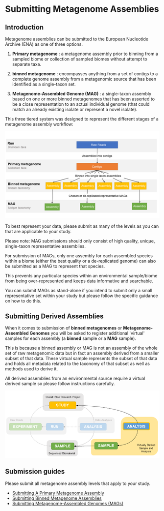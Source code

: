 # Submitting Metagenome Assemblies 

## Introduction

Metagenome assemblies can be submitted to the European Nucleotide Archive (ENA) as one of three options.

1. **Primary metagenome** : a metagenome assembly prior to binning from a sampled biome or collection of sampled biomes without attempt to separate taxa.

2. **binned metagenome** : encompasses anything from a set of contigs to a complete genome assembly from a metagenomic source that has been identified as a single-taxon set.

3. **Metagenome-Assembled Genome (MAG)** : a single-taxon assembly based on one or more binned metagenomes that has been asserted to be a close representation to an actual individual genome (that could match an already existing isolate or represent a novel isolate).

This three tiered system was designed to represent the different stages of a metagenome assembly workflow:

![Metagenome assembly levels](../images/metagenomes.png)

To best represent your data, please submit as many of the levels as you can that are applicable to your study.

Please note: MAG submissions should only consist of high quality, unique, single-taxon representative assemblies.

For submission of MAGs, only one assembly for each assembled species within a biome (either the best quality or a de-replicated genome) can also be submitted as a MAG to represent that species.

This prevents any particular species within an environmental sample/biome from being over-represented and keeps data informative and searchable. 

You can submit MAGs as stand-alone if you intend to submit only a small representative set within your study but please follow the specific guidance on how to do this.

## Submitting Derived Assemblies

When it comes to submission of **binned metagenomes** or **Metagenome-Assembled Genomes** you will be asked to register additional 'virtual' samples for each assembly (a **binned** sample or a **MAG** sample).

This is because a binned assembly or MAG is not an assembly of the whole set of raw metagenomic data but in fact an assembly derived from a smaller subset of that data. These virtual sample represents the subset of that data and holds all metadata related to the taxonomy of that subset as well as methods used to derive it.

All derived assemblies from an environmental source require a virtual derived sample so please follow instructions carefully.

![Metagenome sample relation](../images/metadata_model_derivedanalysis.png)

## Submission guides

Please submit all metagenome assembly levels that apply to your study.

- [Submitting A Primary Metagenome Assembly](primary.html)
- [Submitting Binned Metagenome Assemblies](binned.html)
- [Submitting Metagenome-Assembled Genomes (MAGs)](mag.html)